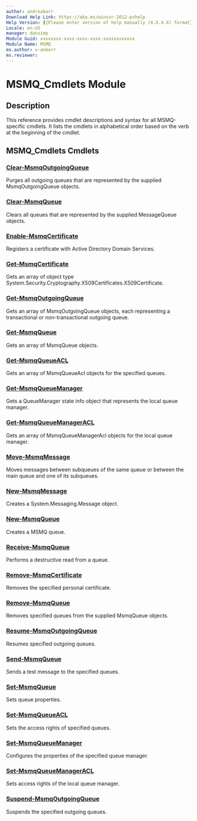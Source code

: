 ```yaml
---
author: andreabarr
Download Help Link: https://aka.ms/winsvr-2012-pshelp
Help Version: {{Please enter version of help manually (X.X.X.X) format}}
Locale: en-US
manager: dansimp
Module Guid: xxxxxxxx-xxxx-xxxx-xxxx-xxxxxxxxxxxx
Module Name: MSMQ
ms.author: v-anbarr
ms.reviewer: 
---
```


# MSMQ_Cmdlets Module
## Description
This reference provides cmdlet descriptions and syntax for all MSMQ-specific cmdlets. It lists the cmdlets in alphabetical order based on the verb at the beginning of the cmdlet.

## MSMQ_Cmdlets Cmdlets
### [Clear-MsmqOutgoingQueue](./Clear-MsmqOutgoingQueue.md)
Purges all outgoing queues that are represented by the supplied MsmqOutgoingQueue objects.

### [Clear-MsmqQueue](./Clear-MsmqQueue.md)
Clears all queues that are represented by the supplied MessageQueue objects.

### [Enable-MsmqCertificate](./Enable-MsmqCertificate.md)
Registers a certificate with Active Directory Domain Services.

### [Get-MsmqCertificate](./Get-MsmqCertificate.md)
Gets an array of object type System.Security.Cryptography.X509Certificates.X509Certificate.

### [Get-MsmqOutgoingQueue](./Get-MsmqOutgoingQueue.md)
Gets an array of MsmqOutgoingQueue objects, each representing a transactional or non-transactional outgoing queue.

### [Get-MsmqQueue](./Get-MsmqQueue.md)
Gets an array of MsmqQueue objects.

### [Get-MsmqQueueACL](./Get-MsmqQueueACL.md)
Gets an array of MsmqQueueAcl objects for the specified queues.

### [Get-MsmqQueueManager](./Get-MsmqQueueManager.md)
Gets a QueueManager state info object that represents the local queue manager.

### [Get-MsmqQueueManagerACL](./Get-MsmqQueueManagerACL.md)
Gets an array of MsmqQueueManagerAcl objects for the local queue manager.

### [Move-MsmqMessage](./Move-MsmqMessage.md)
Moves messages between subqueues of the same queue or between the main queue and one of its subqueues.

### [New-MsmqMessage](./New-MsmqMessage.md)
Creates a System.Messaging.Message object.

### [New-MsmqQueue](./New-MsmqQueue.md)
Creates a MSMQ queue.

### [Receive-MsmqQueue](./Receive-MsmqQueue.md)
Performs a destructive read from a queue.

### [Remove-MsmqCertificate](./Remove-MsmqCertificate.md)
Removes the specified personal certificate.

### [Remove-MsmqQueue](./Remove-MsmqQueue.md)
Removes specified queues from the supplied MsmqQueue objects.

### [Resume-MsmqOutgoingQueue](./Resume-MsmqOutgoingQueue.md)
Resumes specified outgoing queues.

### [Send-MsmqQueue](./Send-MsmqQueue.md)
Sends a test message to the specified queues.

### [Set-MsmqQueue](./Set-MsmqQueue.md)
Sets queue properties.

### [Set-MsmqQueueACL](./Set-MsmqQueueACL.md)
Sets the access rights of specified queues.

### [Set-MsmqQueueManager](./Set-MsmqQueueManager.md)
Configures the properties of the specified queue manager.

### [Set-MsmqQueueManagerACL](./Set-MsmqQueueManagerACL.md)
Sets access rights of the local queue manager.

### [Suspend-MsmqOutgoingQueue](./Suspend-MsmqOutgoingQueue.md)
Suspends the specified outgoing queues.

